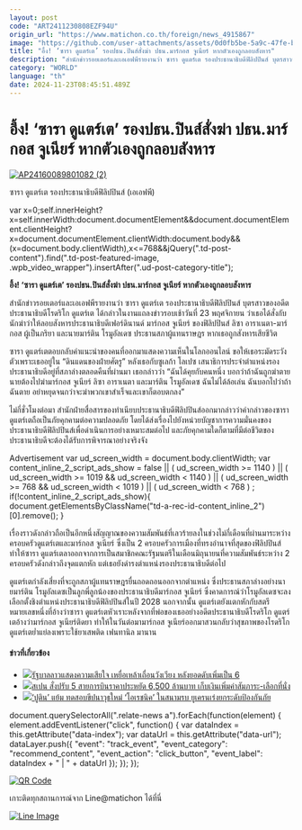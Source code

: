 ```yaml
---
layout: post
code: "ART2411230808EZF94U"
origin_url: "https://www.matichon.co.th/foreign/news_4915867"
image: "https://github.com/user-attachments/assets/0d0fb5be-5a9c-47fe-bbda-62e1b00b95ed"
title: "อึ้ง! ‘ซารา ดูแตร์เต’ รองปธน.ปินส์สั่งฆ่า ปธน.มาร์กอส จูเนียร์ หากตัวเองถูกลอบสังหาร"
description: "สำนักข่าวรอยเตอร์และเอเอฟพีรายงานว่า ซารา ดูแตร์เต รองประธานาธิบดีฟิลิปปินส์ บุตรสาวของอดีตประธานาธิบดีโรดริโก ดูแตร์เต ได้กล่าวในงานแถลงข่าวรอบเช้าวันที่ 23 พฤศจิกายน ว่าเธอได้สั่งกับนักฆ่าว่าให้ลอบสังหารประธานาธิบดีเฟอร์ดินานด์ มาร์กอส จูเนียร์ ของฟิลิปปินส์ ลิซา อาราเนตา-มาร์กอส ผู้เป็นภริยา และนายมาร์ติน โรมูอัลเดซ ประธานสภาผู้แทนราษฎร หากเธอถูกสังหารเสียชีวิต"
category: "WORLD"
language: "th"
date: 2024-11-23T08:45:51.489Z
---
```


# อึ้ง! ‘ซารา ดูแตร์เต’ รองปธน.ปินส์สั่งฆ่า ปธน.มาร์กอส จูเนียร์ หากตัวเองถูกลอบสังหาร

[![](https://www.matichon.co.th/wp-content/uploads/2024/06/AP24160089801082-2-1.jpg "AP24160089801082 (2)")](https://www.matichon.co.th/wp-content/uploads/2024/06/AP24160089801082-2-1.jpg)

ซารา ดูแตร์เต รองประธานาธิบดีฟิลิปปินส์ (เอเอฟพี)

var x=0;self.innerHeight?x=self.innerWidth:document.documentElement&&document.documentElement.clientHeight?x=document.documentElement.clientWidth:document.body&&(x=document.body.clientWidth),x<=768&&jQuery(".td-post-content").find(".td-post-featured-image, .wpb\_video\_wrapper").insertAfter(".ud-post-category-title");

**อึ้ง! ‘ซารา ดูแตร์เต’ รองปธน.ปินส์สั่งฆ่า ปธน.มาร์กอส จูเนียร์ หากตัวเองถูกลอบสังหาร**  

สำนักข่าวรอยเตอร์และเอเอฟพีรายงานว่า ซารา ดูแตร์เต รองประธานาธิบดีฟิลิปปินส์ บุตรสาวของอดีตประธานาธิบดีโรดริโก ดูแตร์เต ได้กล่าวในงานแถลงข่าวรอบเช้าวันที่ 23 พฤศจิกายน ว่าเธอได้สั่งกับนักฆ่าว่าให้ลอบสังหารประธานาธิบดีเฟอร์ดินานด์ มาร์กอส จูเนียร์ ของฟิลิปปินส์ ลิซา อาราเนตา-มาร์กอส ผู้เป็นภริยา และนายมาร์ติน โรมูอัลเดซ ประธานสภาผู้แทนราษฎร หากเธอถูกสังหารเสียชีวิต

ซารา ดูแตร์เตตอบกลับคำแนะนำของคนที่ออกมาแสดงความเห็นในโลกออนไลน์ ขอให้เธอระมัดระวังตัวเพราะเธออยู่ใน “ดินแดนของฝ่ายศัตรู” หลังเธอกับซูเลก้า โลเปซ เสนาธิการประจำตำแหน่งรองประธานาธิบดีอยู่ที่สภาล่างตลอดคืนที่ผ่านมา เธอกล่าวว่า “ฉันได้คุยกับคนหนึ่ง บอกว่าถ้าฉันถูกฆ่าตาย นายต้องไปฆ่ามาร์กอส จูเนียร์ ลิซา อาราเนตา และมาร์ติน โรมูอัลเดซ ฉันไม่ได้ล้อเล่น ฉันบอกไปว่าถ้าฉันตาย อย่าหยุดจนกว่าจะฆ่าพวกเขาสำเร็จและเขาก็ตอบตกลง”

ไม่กี่ชั่วโมงต่อมา สำนักฝ่ายสื่อสารของทำเนียบประธานาธิบดีฟิลิปปินส์ออกมากล่าวว่าคำกล่าวของซารา ดูแตร์เตถือเป็นภัยคุกคามต่อความปลอดภัย โดยได้ส่งเรื่องไปยังหน่วยบัญชาการความมั่นคงของประธานาธิบดีฟิลิปปินส์เพื่อดำเนินการอย่างเหมาะสมต่อไป และภัยคุกคามใดก็ตามที่มีต่อชีวิตของประธานาธิบดีจะต้องได้รับการพิจารณาอย่างจริงจัง

Advertisement var ud\_screen\_width = document.body.clientWidth; var content\_inline\_2\_script\_ads\_show = false || ( ud\_screen\_width >= 1140 ) || ( ud\_screen\_width >= 1019 && ud\_screen\_width < 1140 ) || ( ud\_screen\_width >= 768 && ud\_screen\_width < 1019 ) || ( ud\_screen\_width < 768 ) ; if(!content\_inline\_2\_script\_ads\_show){ document.getElementsByClassName("td-a-rec-id-content\_inline\_2")\[0\].remove(); }

เรื่องราวดังกล่าวถือเป็นอีกหนึ่งสัญญาณของความสัมพันธ์ที่เลวร้ายลงในช่วงไม่กี่เดือนที่ผ่านมาระหว่างครอบครัวดูแตร์เตและมาร์กอส จูเนียร์ ซึ่งเป็น 2 ครอบครัวการเมืองที่ทรงอำนาจที่สุดของฟิลิปปินส์ ทำให้ซารา ดูแตร์เตลาออกจากการเป็นสมาชิกคณะรัฐมนตรีในเดือนมิถุนายนที่ความสัมพันธ์ระหว่าง 2 ครอบครัวดังกล่าวถึงจุดแตกหัก แต่เธอยังดำรงตำแหน่งรองประธานาธิบดีต่อไป

ดูแตร์เตกำลังเสี่ยงที่จะถูกสภาผู้แทนราษฎรยื่นถอดถอนออกจากตำแหน่ง ซึ่งประธานสภาล่างอย่างนายมาร์ติน โรมูอัลเดซเป็นลูกพี่ลูกน้องของประธานาธิบดีมาร์กอส จูเนียร์ ซึ่งคาดการณ์ว่าโรมูอัลเดซจะลงเลือกตั้งชิงตำแหน่งประธานาธิบดีฟิลิปปินส์ในปี 2028 นอกจากนั้น ดูแตร์เตยังแตกหักกับสตรีหมายเลขหนึ่งที่อ้างว่าซารา ดูแตร์เตหัวเราะหลังจากที่พ่อของเธออย่างอดีตประธานาธิบดีโรดริโก ดูแตร์เตอ้างว่ามาร์กอส จูเนียร์ติดยา ทำให้ในวันต่อมามาร์กอส จูเนียร์ออกมาสวนกลับว่าสุขภาพของโรดริโก ดูแตร์เตย่ำแย่ลงเพราะใช้ยาเสพติด เฟนทานิล มานาน

#### ข่าวที่เกี่ยวข้อง

*   [![](https://www.matichon.co.th/wp-content/uploads/2024/11/AP24327329063347-728.jpg)รัฐบาลลาวแสดงความเสียใจ เหยื่อเหล้าเถื่อนวังเวียง หลังยอดดับเพิ่มเป็น 6](https://www.matichon.co.th/foreign/news_4915590)
*   [![](https://www.matichon.co.th/wp-content/uploads/2024/11/2752745.jpg)สเปน สั่งปรับ 5 สายการบินราคาประหยัด 6,500 ล้านบาท เก็บเงินเพิ่มค่าสัมภาระ-เลือกที่นั่ง](https://www.matichon.co.th/foreign/news_4915461)
*   [![](https://www.matichon.co.th/wp-content/uploads/2024/11/AFP__20241122__36N27JY__v1__HighRes__RussiaUkraineConflictMissilePutin-728.jpg)‘ปูติน’ แย้ม ทดสอบขีปนาวุธใหม่ ‘โอเรชนิค’ ในสนามรบ ยูเครนเร่งยกระดับป้องกันภัย](https://www.matichon.co.th/foreign/news_4915449)

document.querySelectorAll(".relate-news a").forEach(function(element) { element.addEventListener("click", function() { var dataIndex = this.getAttribute("data-index"); var dataUrl = this.getAttribute("data-url"); dataLayer.push({ "event": "track\_event", "event\_category": "recommend\_content", "event\_action": "click\_button", "event\_label": dataIndex + " | " + dataUrl }); }); });

[![QR Code](https://www.matichon.co.th/wp-content/uploads/2023/07/wob1371z.jpg)](https://lin.ee/ht0nDxX)

เกาะติดทุกสถานการณ์จาก Line@matichon ได้ที่นี่

[![Line Image](https://www.matichon.co.th/wp-content/uploads/2023/07/th.png)](https://lin.ee/ht0nDxX)